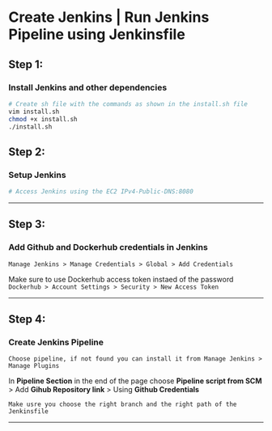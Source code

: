 # Create Jenkins | Run Jenkins Pipeline using Jenkinsfile

## Step 1:
### Install Jenkins and other dependencies
```bash
# Create sh file with the commands as shown in the install.sh file 
vim install.sh
chmod +x install.sh 
./install.sh
```
## Step 2:
### Setup Jenkins
```bash
# Access Jenkins using the EC2 IPv4-Public-DNS:8080
```
---

## Step 3:
### Add Github and Dockerhub credentials in Jenkins
`Manage Jenkins > Manage Credentials > Global > Add Credentials`

Make sure to use Dockerhub access token instaed of the password
`Dockerhub > Account Settings > Security > New Access Token`

---
## Step 4: 
### Create Jenkins Pipeline 
`Choose pipeline, if not found you can install it from Manage Jenkins > Manage Plugins`

In **Pipeline Section** in the end of the page choose **Pipeline script from SCM** > Add **Gihub Repository link** > Using **Github Credentials**

`Make usre you choose the right branch and the right path of the Jenkinsfile`

---

